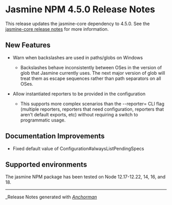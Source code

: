 # Jasmine NPM 4.5.0 Release Notes

This release updates the jasmine-core dependency to 4.5.0. See the
[jasmine-core release notes](https://github.com/jasmine/jasmine/blob/main/release_notes/4.5.0.md)
for more information.


## New Features

* Warn when backslashes are used in paths/globs on Windows 
  * Backslashes behave inconsistently between OSes in the version of glob
  that Jasmine currently uses. The next major version of glob will treat 
  them as escape sequences rather than path separators on all OSes.
  
* Allow instantiated reporters to be provided in the configuration
  * This supports more complex scenarios than the --reporter= CLI flag
  (multiple reporters, reporters that need configuration, reporters
  that aren't default exports, etc) without requiring a switch to programmatic
  usage.
  
## Documentation Improvements

* Fixed default value of Configuration#alwaysListPendingSpecs

## Supported environments

The jasmine NPM package has been tested on Node 12.17-12.22, 14, 16, and 18.


------

_Release Notes generated with _[Anchorman](http://github.com/infews/anchorman)_
